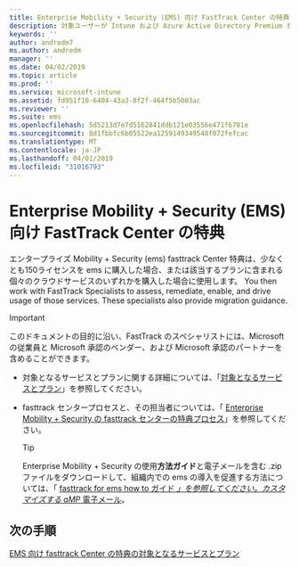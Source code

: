 ```yaml
---
title: Enterprise Mobility + Security (EMS) 向け FastTrack Center の特典
description: 対象ユーザーが Intune および Azure Active Directory Premium を計画および展開するためのプログラム
keywords: ''
author: andredm7
ms.author: andredm
manager: ''
ms.date: 04/02/2019
ms.topic: article
ms.prod: ''
ms.service: microsoft-intune
ms.assetid: fd951f10-6404-43a3-8f2f-464f5b5003ac
ms.reviewer: ''
ms.suite: ems
ms.openlocfilehash: 5d5213d7e7d5162841ddb121e03556e471f6701e
ms.sourcegitcommit: 8d1fbbfc6b05522ea1259149349548f072fefcac
ms.translationtype: MT
ms.contentlocale: ja-JP
ms.lasthandoff: 04/01/2019
ms.locfileid: "31016793"
---
```

# <a name="fasttrack-center-benefit-for-enterprise-mobility--security-ems"></a>Enterprise Mobility + Security (EMS) 向け FastTrack Center の特典

エンタープライズ Mobility + Security (ems) fasttrack Center 特典は、少なくとも150ライセンスを ems に購入した場合、または該当するプランに含まれる個々のクラウドサービスのいずれかを購入した場合に使用します。 You then work with FastTrack Specialists to assess, remediate, enable, and drive usage of those services. These specialists also provide migration guidance.

> [!IMPORTANT]
> このドキュメントの目的に沿い、FastTrack のスペシャリストには、Microsoft の従業員と Microsoft 承認のベンダー、および Microsoft 承認のパートナーを含めることができます。

- 対象となるサービスとプランに関する詳細については、「[対象となるサービスとプラン](M365-eligible-services-and-plans.md)」を参照してください。

- fasttrack センタープロセスと、その担当者については、「 [Enterprise Mobility + Security の fasttrack センターの特典プロセス](EMS-fasttrack-process.md)」を参照してください。

    > [!TIP]
    > Enterprise Mobility + Security の使用**方法ガイド**と電子メールを含む .zip ファイルをダウンロードして、組織内での ems の導入を促進する方法については、「 [fasttrack for ems how to ガイド _」を参照してください。カスタマイズする aMP_ 電子メール](https://gallery.technet.microsoft.com/FastTrack-for-EMS-How-To-f170da4c)。

## <a name="next-steps"></a>次の手順

[EMS 向け fasttrack Center の特典の対象となるサービスとプラン](M365-eligible-services-and-plans.md)


